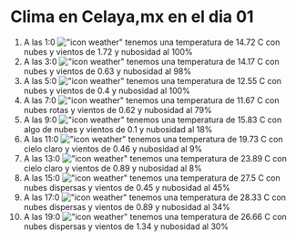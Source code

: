 # Clima en Celaya,mx en el dia 01

1. A las 1:0 !["icon weather"](http://openweathermap.org/img/w/04n.png) tenemos una temperatura de 14.72 C con nubes y  vientos de 1.72 y nubosidad al 100%
1. A las 3:0 !["icon weather"](http://openweathermap.org/img/w/04n.png) tenemos una temperatura de 14.17 C con nubes y  vientos de 0.63 y nubosidad al 98%
1. A las 5:0 !["icon weather"](http://openweathermap.org/img/w/04n.png) tenemos una temperatura de 12.55 C con nubes y  vientos de 0.4 y nubosidad al 100%
1. A las 7:0 !["icon weather"](http://openweathermap.org/img/w/04n.png) tenemos una temperatura de 11.67 C con nubes rotas y  vientos de 0.62 y nubosidad al 79%
1. A las 9:0 !["icon weather"](http://openweathermap.org/img/w/02d.png) tenemos una temperatura de 15.83 C con algo de nubes y  vientos de 0.1 y nubosidad al 18%
1. A las 11:0 !["icon weather"](http://openweathermap.org/img/w/01d.png) tenemos una temperatura de 19.73 C con cielo claro y  vientos de 0.46 y nubosidad al 9%
1. A las 13:0 !["icon weather"](http://openweathermap.org/img/w/01d.png) tenemos una temperatura de 23.89 C con cielo claro y  vientos de 0.89 y nubosidad al 8%
1. A las 15:0 !["icon weather"](http://openweathermap.org/img/w/03d.png) tenemos una temperatura de 27.5 C con nubes dispersas y  vientos de 0.45 y nubosidad al 45%
1. A las 17:0 !["icon weather"](http://openweathermap.org/img/w/03d.png) tenemos una temperatura de 28.33 C con nubes dispersas y  vientos de 0.89 y nubosidad al 34%
1. A las 19:0 !["icon weather"](http://openweathermap.org/img/w/03d.png) tenemos una temperatura de 26.66 C con nubes dispersas y  vientos de 1.34 y nubosidad al 30%
